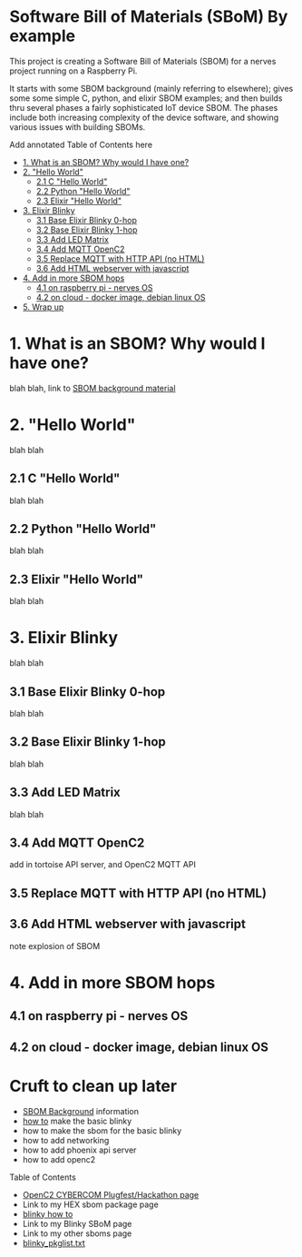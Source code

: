 # Software Bill of Materials (SBoM) By example
This project is creating a Software Bill of Materials (SBOM)
for a nerves project running on a Raspberry Pi.

It starts with some SBOM background (mainly referring to elsewhere);
gives some some simple C, python, and elixir SBOM examples;
and then builds thru several phases a fairly sophisticated
IoT device SBOM.
The phases include both increasing complexity of the device software,
and showing various issues with building SBOMs.

Add annotated Table of Contents here

- [1. What is an SBOM? Why would I have one?](#fix)
- [2. "Hello World"](#fix)
   * [2.1 C "Hello World"](#fix)
   * [2.2 Python "Hello World"](#fix)
   * [2.3 Elixir "Hello World"](#fix)
- [3. Elixir Blinky](#fix)
   * [3.1 Base Elixir Blinky 0-hop](#fix)
   * [3.2 Base Elixir Blinky 1-hop](#fix)
   * [3.3 Add LED Matrix](#fix)
   * [3.4 Add MQTT OpenC2](#fix)
   * [3.5 Replace MQTT with HTTP API (no HTML)](#fix)
   * [3.6 Add HTML webserver with javascript](#fix)
- [4. Add in more SBOM hops](#fix)
   * [4.1 on raspberry pi - nerves OS](#fix)
   * [4.2 on cloud - docker image, debian linux OS](#fix)
- [5. Wrap up](fix)



# 1. What is an SBOM? Why would I have one?
blah blah, link to
[SBOM background material](SbomBackground.md)

# 2. "Hello World"
blah blah

## 2.1 C "Hello World"
blah blah

## 2.2 Python "Hello World"
blah blah

## 2.3 Elixir "Hello World"
blah blah

# 3. Elixir Blinky
blah blah

## 3.1 Base Elixir Blinky 0-hop
blah blah

## 3.2 Base Elixir Blinky 1-hop
blah blah

## 3.3 Add LED Matrix
blah blah

## 3.4 Add MQTT OpenC2
add in tortoise API server, and OpenC2 MQTT API

## 3.5 Replace MQTT with HTTP API (no HTML)

## 3.6 Add HTML webserver with javascript
note explosion of SBOM

# 4. Add in more SBOM hops
## 4.1 on raspberry pi - nerves OS
## 4.2 on cloud - docker image, debian linux OS

# Cruft to clean up later
<ul>
  <li><a href="SbomBackground.html">SBOM Background</a> information </li>
  <li><a href="blinky_how_to.html">how to</a> make the basic blinky </li>
  <li>how to make the sbom for the basic blinky</li>
  <li>how to add networking</li>
  <li>how to add phoenix api server</li>
  <li>how to add openc2</li>
</ul>

<p>Table of Contents
<ul>
<li> <a href="https://github.com/oasis-tcs/openc2-usecases/tree/master/Cybercom-Plugfest">OpenC2 CYBERCOM Plugfest/Hackathon page</a>  </li>
<li>  Link to my HEX sbom package page  </li>
<li>  <a href="blinky_how_to.html">blinky how to</a>  </li>
<li>  Link to my Blinky SBoM page  </li>
<li>  Link to my other sboms page  </li>
<li>  <a href="blinky_pkglist.txt">blinky_pkglist.txt</a>  </li>
</ul>

